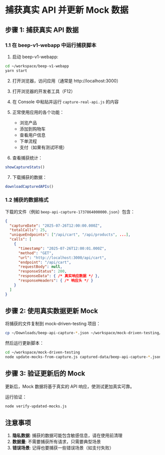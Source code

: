 # 捕获真实 API 并更新 Mock 数据

## 步骤 1: 捕获真实 API 数据

### 1.1 在 beep-v1-webapp 中运行捕获脚本

1. 启动 beep-v1-webapp:
```bash
cd ~/workspace/beep-v1-webapp
yarn start
```

2. 打开浏览器，访问应用（通常是 http://localhost:3000）

3. 打开浏览器的开发者工具（F12）

4. 在 Console 中粘贴并运行 `capture-real-api.js` 的内容

5. 正常使用应用的各个功能：
   - 浏览产品
   - 添加到购物车
   - 查看用户信息
   - 下单流程
   - 支付（如果有测试环境）

6. 查看捕获统计：
```javascript
showCaptureStats()
```

7. 下载捕获的数据：
```javascript
downloadCapturedAPIs()
```

### 1.2 捕获的数据格式

下载的文件（例如 `beep-api-capture-1737864000000.json`）包含：
```json
{
  "captureDate": "2025-07-26T12:00:00.000Z",
  "totalCalls": 25,
  "uniqueEndpoints": ["/api/cart", "/api/products", ...],
  "calls": [
    {
      "timestamp": "2025-07-26T12:00:01.000Z",
      "method": "GET",
      "url": "http://localhost:3000/api/cart",
      "endpoint": "/api/cart",
      "requestBody": null,
      "responseStatus": 200,
      "responseData": { /* 真实响应数据 */ },
      "responseHeaders": { /* 响应头 */ }
    }
  ]
}
```

## 步骤 2: 使用真实数据更新 Mock

将捕获的文件复制到 mock-driven-testing 项目：
```bash
cp ~/Downloads/beep-api-capture-*.json ~/workspace/mock-driven-testing/captured-data/
```

然后运行更新脚本：
```bash
cd ~/workspace/mock-driven-testing
node update-mocks-from-capture.js captured-data/beep-api-capture-*.json
```

## 步骤 3: 验证更新后的 Mock

更新后，Mock 数据将基于真实的 API 响应，使测试更加真实可靠。

运行验证：
```bash
node verify-updated-mocks.js
```

## 注意事项

1. **隐私数据**: 捕获的数据可能包含敏感信息，请在使用前清理
2. **数据量**: 不需要捕获所有请求，只需要典型场景
3. **错误场景**: 记得也要捕获一些错误场景（如支付失败）